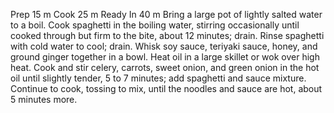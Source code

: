 
Prep
15 m
Cook
25 m
Ready In
40 m
Bring a large pot of lightly salted water to a boil. Cook spaghetti in the boiling water, stirring occasionally until cooked through but firm to the bite, about 12 minutes; drain. Rinse spaghetti with cold water to cool; drain.
Whisk soy sauce, teriyaki sauce, honey, and ground ginger together in a bowl.
Heat oil in a large skillet or wok over high heat. Cook and stir celery, carrots, sweet onion, and green onion in the hot oil until slightly tender, 5 to 7 minutes; add spaghetti and sauce mixture. Continue to cook, tossing to mix, until the noodles and sauce are hot, about 5 minutes more.